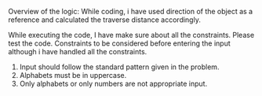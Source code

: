 Overview of the logic:
While coding, i have used direction of the object as a reference and calculated the traverse distance accordingly.  

While executing the code, I have make sure about all the constraints. Please test the code.
Constraints to be considered before entering the input although i have handled all the constraints.
1. Input should follow the standard pattern given in the problem.
2. Alphabets must be in uppercase.
3. Only alphabets or only numbers are not appropriate input.
